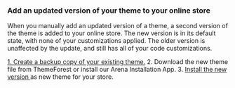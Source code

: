 ### Add an updated version of your theme to your online store

When you manually add an updated version of a theme, a second version of the theme is added to your online store. The new version is in its default state, with none of your customizations applied. The older version is unaffected by the update, and still has all of your code customizations.

[1. Create a backup copy of your existing theme.](https://help.shopify.com/en/manual/using-themes/managing-themes/duplicating-themes)
2. Download the new theme file from ThemeForest or install our Arena Installation App.
3. [Install the new version ](/README.md)as new theme for your store.

